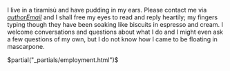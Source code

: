 I live in a tiramisù and have pudding in my ears. Please contact me via [$authorEmail$](mailto:$authorEmail$) and I shall free my eyes to read and reply heartily; my fingers typing though they have been soaking like biscuits in espresso and cream. I welcome conversations and questions about what I do and I might even ask a few questions of my own, but I do not know how I came to be floating in mascarpone.

$partial("_partials/employment.html")$
